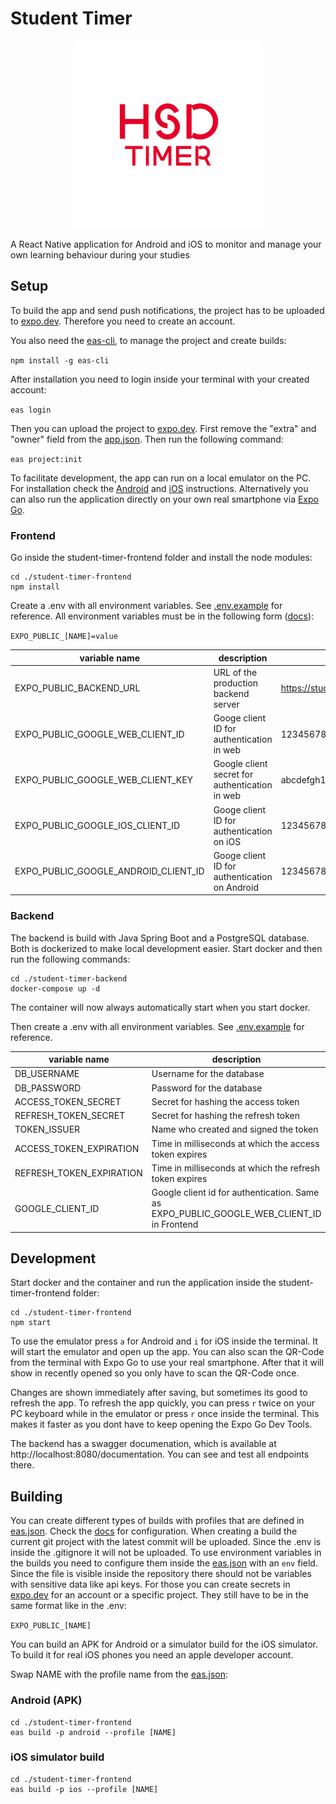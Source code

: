 # Student Timer

<p align="center">
  <img src="./student-timer-frontend/assets/images/adaptive-icon.png" alt="Logo" width="300">
</p>
A React Native application for Android and iOS to monitor and manage your own learning behaviour during your studies

## Setup
To build the app and send push notifications, the project has to be uploaded to [expo.dev](https://expo.dev/). Therefore you need to create an account.

You also need the [eas-cli](https://docs.expo.dev/eas-update/getting-started/), to manage the project and create builds:

`npm install -g eas-cli`

After installation you need to login inside your terminal with your created account:

`eas login`

Then you can upload the project to [expo.dev](https://expo.dev/). First remove the "extra" and "owner" field from the [app.json](./student-timer-frontend/app.json). Then run the following command:

`eas project:init`

To facilitate development, the app can run on a local emulator on the PC. For installation check the [Android](https://docs.expo.dev/workflow/android-studio-emulator/) and [iOS](https://docs.expo.dev/workflow/ios-simulator/) instructions. Alternatively you can also run the application directly on your own real smartphone via [Expo Go](https://docs.expo.dev/get-started/expo-go/).

### Frontend
Go inside the student-timer-frontend folder and install the node modules:

```
cd ./student-timer-frontend
npm install
```
Create a .env with all environment variables. See [.env.example](./student-timer-frontend/.env.example) for reference. All environment variables must be in the following form ([docs](https://docs.expo.dev/guides/environment-variables/)): 

`EXPO_PUBLIC_[NAME]=value`

| variable name                        | description                                    | example                                            |
|--------------------------------------|------------------------------------------------|----------------------------------------------------|
| EXPO_PUBLIC_BACKEND_URL              | URL of the production backend server           | https://student-timer-backend.onrender.com/        |
| EXPO_PUBLIC_GOOGLE_WEB_CLIENT_ID     | Googe client ID for authentication in web      | 1234567890-abc123def456.apps.googleusercontent.com |
| EXPO_PUBLIC_GOOGLE_WEB_CLIENT_KEY    | Google client secret for authentication in web | abcdefgh1234567890ABCDEFGHIJKLMNOPQRSTUVWXYZ       |
| EXPO_PUBLIC_GOOGLE_IOS_CLIENT_ID     | Googe client ID for authentication on iOS      | 1234567890-abc123def456.apps.googleusercontent.com |
| EXPO_PUBLIC_GOOGLE_ANDROID_CLIENT_ID | Googe client ID for authentication on Android  | 1234567890-abc123def456.apps.googleusercontent.com |

### Backend
The backend is build with Java Spring Boot and a PostgreSQL database. Both is dockerized to make local development easier. Start docker and then run the following commands:

```
cd ./student-timer-backend
docker-compose up -d
```

The container will now always automatically start when you start docker.

Then create a .env with all environment variables. See [.env.example](./student-timer-backend/.env.example) for reference.

| variable name            | description                                                                               | example                                            |
|--------------------------|-------------------------------------------------------------------------------------------|----------------------------------------------------|
| DB_USERNAME              | Username for the database                                                                 | example_user                                       |
| DB_PASSWORD              | Password for the database                                                                 | SecurePassword123                                  |
| ACCESS_TOKEN_SECRET      | Secret for hashing the access token                                                       | AccessTokenSecret123!                              |
| REFRESH_TOKEN_SECRET     | Secret for hashing the refresh token                                                      | RefreshTokenSecret456@                             |
| TOKEN_ISSUER             | Name who created and signed the token                                                     | HSD                                                |
| ACCESS_TOKEN_EXPIRATION  | Time in milliseconds at which the access token expires                                    | 86400000                                           |
| REFRESH_TOKEN_EXPIRATION | Time in milliseconds at which the refresh token expires                                   | 2592000000                                         |
| GOOGLE_CLIENT_ID         | Google client id for authentication. Same as EXPO_PUBLIC_GOOGLE_WEB_CLIENT_ID in Frontend | 1234567890-abc123def456.apps.googleusercontent.com |

## Development
Start docker and the container and run the application inside the student-timer-frontend folder:

```
cd ./student-timer-frontend
npm start
```

To use the emulator press `a` for Android and `i` for iOS inside the terminal. It will start the emulator and open up the app. You can also scan the QR-Code from the terminal with Expo Go to use your real smartphone. After that it will show in recently opened so you only have to scan the QR-Code once.

Changes are shown immediately after saving, but sometimes its good to refresh the app. To refresh the app quickly, you can press `r` twice on your PC keyboard while in the emulator or press `r` once inside the terminal. This makes it faster as you dont have to keep opening the Expo Go Dev Tools.

The backend has a swagger documenation, which is available at http://localhost:8080/documentation. You can see and test all endpoints there.

## Building
You can create different types of builds with profiles that are defined in [eas.json](./student-timer-frontend/eas.json). Check the [docs](https://docs.expo.dev/build/eas-json/) for configuration. When creating a build the current git project with the latest commit will be uploaded. Since the .env is inside the .gitignore it will not be uploaded. To use environment variables in the builds you need to configure them inside the [eas.json](./student-timer-frontend/eas.json) with an `env` field. Since the file is visible inside the repository there should not be variables with sensitive data like api keys. For those you can create secrets in [expo.dev]() for an account or a specific project. They still have to be in the same format like in the .env:

`EXPO_PUBLIC_[NAME]`

You can build an APK for Android or a simulator build for the iOS simulator. To build it for real iOS phones you need an apple developer account.

Swap NAME with the profile name from the [eas.json](./student-timer-frontend/eas.json):
### Android (APK)
```
cd ./student-timer-frontend
eas build -p android --profile [NAME]
```

### iOS simulator build
```
cd ./student-timer-frontend
eas build -p ios --profile [NAME]
```